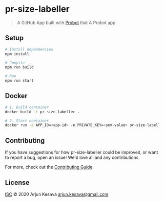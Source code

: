 # pr-size-labeller

> A GitHub App built with [Probot](https://github.com/probot/probot) that A Probot app

## Setup

```sh
# Install dependencies
npm install

# Compile
npm run build

# Run
npm run start
```

## Docker

```sh
# 1. Build container
docker build -t pr-size-labeller .

# 2. Start container
docker run -e APP_ID=<app-id> -e PRIVATE_KEY=<pem-value> pr-size-labeller
```

## Contributing

If you have suggestions for how pr-size-labeller could be improved, or want to report a bug, open an issue! We'd love all and any contributions.

For more, check out the [Contributing Guide](CONTRIBUTING.md).

## License

[ISC](LICENSE) © 2020 Arjun Kesava <arjun.kesava@gmail.com>
